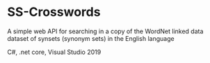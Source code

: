 # SS-Crosswords
A simple web API for searching in a copy of the WordNet linked data dataset of synsets (synonym sets) in the English language

C#, .net core, Visual Studio 2019
